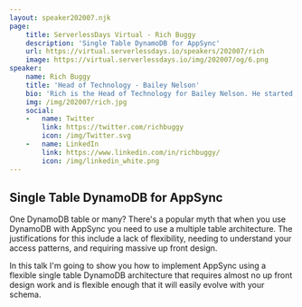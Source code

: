```yaml
---
layout: speaker202007.njk
page:
    title: ServerlessDays Virtual - Rich Buggy
    description: 'Single Table DynamoDB for AppSync'
    url: https://virtual.serverlessdays.io/speakers/202007/rich
    image: https://virtual.serverlessdays.io/img/202007/og/6.png
speaker:
    name: Rich Buggy
    title: 'Head of Technology - Bailey Nelson'
    bio: 'Rich is the Head of Technology for Bailey Nelson. He started his serverless journey almost 5 years ago. During that time he has implemented multiple platforms using AWS serverless technologies.'
    img: /img/202007/rich.jpg
    social:
    -   name: Twitter
        link: https://twitter.com/richbuggy
        icon: /img/Twitter.svg
    -   name: LinkedIn
        link: https://www.linkedin.com/in/richbuggy/
        icon: /img/linkedin_white.png
---
```



## Single Table DynamoDB for AppSync

One DynamoDB table or many? There's a popular myth that when you use DynamoDB with AppSync you need to use a multiple table architecture. The justifications for this include a lack of flexibility, needing to understand your access patterns, and requiring massive up front design. 

In this talk I'm going to show you how to implement AppSync using a flexible single table DynamoDB architecture that requires almost no up front design work and is flexible enough that it will easily evolve with your schema. 


